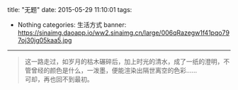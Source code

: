 title: "无题" 
date: 2015-05-29 11:10:01
tags:  
  - Nothing
categories: 生活方式
banner: https://sinaimg.daoapp.io/ww2.sinaimg.cn/large/006qRazegw1f41pqo797oj30jg05kaa5.jpg
---
> 这一路走过，如岁月的枯木碾碎后，加上时光的清水，成了一纸的澄明，不管曾经的颜色是什么，一泼墨，便能渲染出隔世离空的色彩……<br>可却，再也回不到最初。
